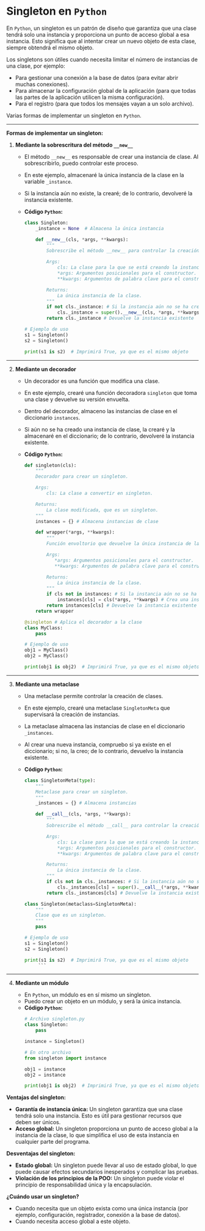 # Singleton en `Python`

En `Python`, un singleton es un patrón de diseño que garantiza que una clase tendrá solo una instancia y proporciona un punto de acceso global a esa instancia. Esto significa que al intentar crear un nuevo objeto de esta clase, siempre obtendrá el mismo objeto.

Los singletons son útiles cuando necesita limitar el número de instancias de una clase, por ejemplo:

*   Para gestionar una conexión a la base de datos (para evitar abrir muchas conexiones).
*   Para almacenar la configuración global de la aplicación (para que todas las partes de la aplicación utilicen la misma configuración).
*   Para el registro (para que todos los mensajes vayan a un solo archivo).

Varias formas de implementar un singleton en `Python`.

<hr>

**Formas de implementar un singleton:**

1.  **Mediante la sobrescritura del método `__new__`**

    *   El método `__new__` es responsable de crear una instancia de clase. Al sobrescribirlo, puedo controlar este proceso.
    *   En este ejemplo, almacenaré la única instancia de la clase en la variable `_instance`.
    *   Si la instancia aún no existe, la crearé; de lo contrario, devolveré la instancia existente.
    *   **Código `Python`:**

        ```python
        class Singleton:
            _instance = None  # Almacena la única instancia

            def __new__(cls, *args, **kwargs):
                """
                Sobrescribe el método __new__ para controlar la creación de instancias.

                Args:
                    cls: La clase para la que se está creando la instancia.
                    *args: Argumentos posicionales para el constructor.
                    **kwargs: Argumentos de palabra clave para el constructor.

                Returns:
                    La única instancia de la clase.
                """
                if not cls._instance: # Si la instancia aún no se ha creado
                    cls._instance = super().__new__(cls, *args, **kwargs) # Crea una nueva instancia
                return cls._instance # Devuelve la instancia existente

        # Ejemplo de uso
        s1 = Singleton()
        s2 = Singleton()

        print(s1 is s2)  # Imprimirá True, ya que es el mismo objeto
        ```
<hr>

2.  **Mediante un decorador**

    *   Un decorador es una función que modifica una clase.
    *   En este ejemplo, crearé una función decoradora `singleton` que toma una clase y devuelve su versión envuelta.
    *   Dentro del decorador, almaceno las instancias de clase en el diccionario `instances`.
    *   Si aún no se ha creado una instancia de clase, la crearé y la almacenaré en el diccionario; de lo contrario, devolveré la instancia existente.
    *   **Código `Python`:**

        ```python
        def singleton(cls):
            """
            Decorador para crear un singleton.

            Args:
                cls: La clase a convertir en singleton.

            Returns:
                La clase modificada, que es un singleton.
            """
            instances = {} # Almacena instancias de clase

            def wrapper(*args, **kwargs):
                """
                Función envoltorio que devuelve la única instancia de la clase.

                Args:
                   *args: Argumentos posicionales para el constructor.
                   **kwargs: Argumentos de palabra clave para el constructor.

                Returns:
                    La única instancia de la clase.
                """
                if cls not in instances: # Si la instancia aún no se ha creado
                    instances[cls] = cls(*args, **kwargs) # Crea una instancia y la almacena
                return instances[cls] # Devuelve la instancia existente
            return wrapper

        @singleton # Aplica el decorador a la clase
        class MyClass:
            pass

        # Ejemplo de uso
        obj1 = MyClass()
        obj2 = MyClass()

        print(obj1 is obj2)  # Imprimirá True, ya que es el mismo objeto
        ```
<hr>

3.  **Mediante una metaclase**

    *   Una metaclase permite controlar la creación de clases.
    *   En este ejemplo, crearé una metaclase `SingletonMeta` que supervisará la creación de instancias.
    *   La metaclase almacena las instancias de clase en el diccionario `_instances`.
    *   Al crear una nueva instancia, compruebo si ya existe en el diccionario; si no, la creo; de lo contrario, devuelvo la instancia existente.
    *   **Código `Python`:**

        ```python
        class SingletonMeta(type):
            """
            Metaclase para crear un singleton.
            """
            _instances = {} # Almacena instancias

            def __call__(cls, *args, **kwargs):
                """
                Sobrescribe el método __call__ para controlar la creación de instancias.

                Args:
                    cls: La clase para la que se está creando la instancia.
                    *args: Argumentos posicionales para el constructor.
                    **kwargs: Argumentos de palabra clave para el constructor.

                Returns:
                    La única instancia de la clase.
                """
                if cls not in cls._instances: # Si la instancia aún no se ha creado
                    cls._instances[cls] = super().__call__(*args, **kwargs) # Crea una nueva instancia
                return cls._instances[cls] # Devuelve la instancia existente

        class Singleton(metaclass=SingletonMeta):
            """
            Clase que es un singleton.
            """
            pass

        # Ejemplo de uso
        s1 = Singleton()
        s2 = Singleton()

        print(s1 is s2)  # Imprimirá True, ya que es el mismo objeto
             ```
  <hr> 

4.  **Mediante un módulo**

    *   En `Python`, un módulo es en sí mismo un singleton.
    *   Puedo crear un objeto en un módulo, y será la única instancia.
    *   **Código `Python`:**
        ```python
        # Archivo singleton.py
        class Singleton:
            pass

        instance = Singleton()
        ```
        ```python
        # En otro archivo
        from singleton import instance

        obj1 = instance
        obj2 = instance

        print(obj1 is obj2)  # Imprimirá True, ya que es el mismo objeto
        ```

**Ventajas del singleton:**

*   **Garantía de instancia única:** Un singleton garantiza que una clase tendrá solo una instancia. Esto es útil para gestionar recursos que deben ser únicos.
*   **Acceso global:** Un singleton proporciona un punto de acceso global a la instancia de la clase, lo que simplifica el uso de esta instancia en cualquier parte del programa.

**Desventajas del singleton:**

*   **Estado global:** Un singleton puede llevar al uso de estado global, lo que puede causar efectos secundarios inesperados y complicar las pruebas.
*   **Violación de los principios de la POO:** Un singleton puede violar el principio de responsabilidad única y la encapsulación.

**¿Cuándo usar un singleton?**

*   Cuando necesita que un objeto exista como una única instancia (por ejemplo, configuración, registrador, conexión a la base de datos).
*   Cuando necesita acceso global a este objeto.

